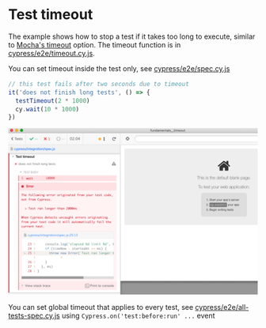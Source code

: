 # Test timeout

The example shows how to stop a test if it takes too long to execute, similar to [Mocha's timeout](https://mochajs.org/#test-level) option. The timeout function is in [cypress/e2e/timeout.cy.js](cypress/e2e/timeout.cy.js).

You can set timeout inside the test only, see [cypress/e2e/spec.cy.js](cypress/e2e/spec.cy.js)

```js
// this test fails after two seconds due to timeout
it('does not finish long tests', () => {
  testTimeout(2 * 1000)
  cy.wait(10 * 1000)
})
```

![Test is too long](images/test-is-too-long.png)

You can set global timeout that applies to every test, see [cypress/e2e/all-tests-spec.cy.js](cypress/e2e/all-tests-spec.cy.js) using `Cypress.on('test:before:run' ...` event
